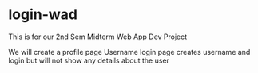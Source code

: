 # login-wad
This is for our 2nd Sem Midterm Web App Dev Project

We will create a profile page
Username login page creates username and login but will not show any details about the user


